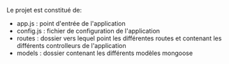 Le projet est constitué de:
  - app.js : point d'entrée de l'application
  - config.js : fichier de configuration de l'application
  - routes : dossier vers lequel point les différentes routes et contenant les différents controlleurs de l'application
  - models : dossier contenant les différents modèles mongoose